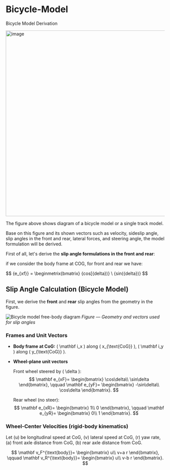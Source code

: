 # Bicycle-Model
Bicycle Model Derivation


<img width="700" height="586" alt="image" src="https://github.com/user-attachments/assets/da1080be-4dd1-47db-a5ff-d5a11766b81f" />



The figure above shows diagram of a bicycle model or a single track model.

Base on this figure and its shown vectors such as velocity, sideslip angle, slip angles in the front and rear, lateral forces, and steering angle, the model formulation will be derived.

First of all, let's derive the **slip angle formulations in the front and rear**:

if we consider the body frame at COG, for front and rear we have:

$$ \{e_\{xf}} = \beginmetrix{bmatrix}
\{cos[\{delta})} \\
\{sin(\{delta})}
$$





## Slip Angle Calculation (Bicycle Model)

First, we derive the **front** and **rear** slip angles from the geometry in the figure.

![Bicycle model free-body diagram](assets/bicycle_fbd.png)
*Figure — Geometry and vectors used for slip angles*

### Frames and Unit Vectors
- **Body frame at CoG:** \( \mathbf i_x \) along \( x_{\text{CoG}} \), \( \mathbf i_y \) along \( y_{\text{CoG}} \).
- **Wheel-plane unit vectors**
  
  Front wheel steered by \( \delta \):
  $$
  \mathbf e_{xF}=
  \begin{bmatrix}
  \cos\delta\\
  \sin\delta
  \end{bmatrix},
  \qquad
  \mathbf e_{yF}=
  \begin{bmatrix}
  -\sin\delta\\
  \cos\delta
  \end{bmatrix}.
  $$

  Rear wheel (no steer):
  $$
  \mathbf e_{xR}=
  \begin{bmatrix}
  1\\
  0
  \end{bmatrix},
  \qquad
  \mathbf e_{yR}=
  \begin{bmatrix}
  0\\
  1
  \end{bmatrix}.
  $$

### Wheel-Center Velocities (rigid-body kinematics)
Let \(u\) be longitudinal speed at CoG, \(v\) lateral speed at CoG, \(r\) yaw rate, \(a\) front axle distance from CoG, \(b\) rear axle distance from CoG.

$$
\mathbf v_F^{\text{body}}=
\begin{bmatrix}
u\\
v+a r
\end{bmatrix},
\qquad
\mathbf v_R^{\text{body}}=
\begin{bmatrix}
u\\
v-b r
\end{bmatrix}.
$$
